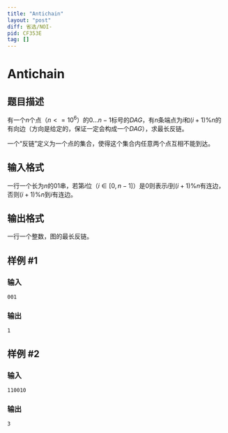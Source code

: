 ```yaml
---
title: "Antichain"
layout: "post"
diff: 省选/NOI-
pid: CF353E
tag: []
---
```


# Antichain

## 题目描述

有一个$n$个点（$n<=10^6$）的$0…n-1$标号的$DAG$，有$n$条端点为$i$和$(i+1)\%n$的有向边（方向是给定的，保证一定会构成一个$DAG$），求最长反链。

一个“反链”定义为一个点的集合，使得这个集合内任意两个点互相不能到达。

## 输入格式

一行一个长为$n$的01串，若第$i$位（$i\in[0,n-1]$）是0则表示$i$到$(i+1)\%n$有连边，否则$(i+1)\%n$到$i$有连边。

## 输出格式

一行一个整数，图的最长反链。

## 样例 #1

### 输入

```
001

```

### 输出

```
1

```

## 样例 #2

### 输入

```
110010

```

### 输出

```
3

```

